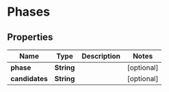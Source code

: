 # Phases

## Properties
Name | Type | Description | Notes
------------ | ------------- | ------------- | -------------
**phase** | **String** |  |  [optional]
**candidates** | **String** |  |  [optional]
